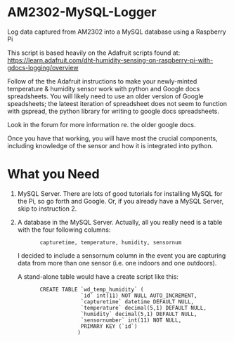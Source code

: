 AM2302-MySQL-Logger
===================

Log data captured from AM2302 into a MySQL database using a Raspberry Pi

This script is based heavily on the Adafruit scripts found at:
https://learn.adafruit.com/dht-humidity-sensing-on-raspberry-pi-with-gdocs-logging/overview

Follow of the the Adafruit instructions to make your newly-minted temperature & humidity sensor work with python and Google docs spreadsheets. You will likely need to use an older version of Google speadsheets; the lateest iteration of spreadsheet does not seem to function with gspread, the python library for writing to google docs spreadsheets.

Look in the forum for more information re. the older google docs.

Once you have that working, you will have most the crucial components, including knowledge of the sensor and how it is integrated into python.

What you Need
=============

1) MySQL Server. There are lots of good tutorials for installing MySQL for the Pi, so go forth and Google. Or, if you already have a MySQL Server, skip to instruction 2.

2) A database in the MySQL Server. Actually, all you really need is a table with the four following columns:
          
              capturetime, temperature, humidity, sensornum
              
   I decided to include a sensornum column in the event you are capturing data from more than one sensor (i.e. one indoors    and one outdoors).
   
   A stand-alone table would have a create script like this:
   
              CREATE TABLE `wd_temp_humidity` (
                           `id` int(11) NOT NULL AUTO_INCREMENT,
                           `capturetime` datetime DEFAULT NULL,
                           `temperature` decimal(5,1) DEFAULT NULL,
                           `humidity` decimal(5,1) DEFAULT NULL,
                           `sensornumber` int(11) NOT NULL,
                           PRIMARY KEY (`id`)
                          )
